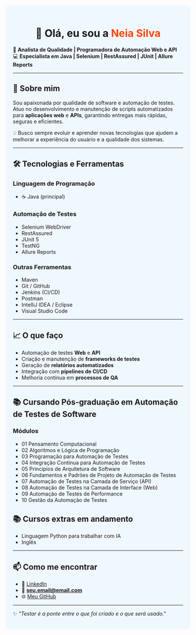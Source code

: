 <div style="background-color:#f0f8ff; padding: 20px; border-radius: 10px;">

<h1 align="center">👋 Olá, eu sou a <span style="color:#FF4500;">Neia Silva</span></h1>

🎯 <b>Analista de Qualidade | Programadora de Automação Web e API</b>  
💻 <b>Especialista em Java | Selenium | RestAssured | JUnit | Allure Reports</b>  

---

## 🚀 Sobre mim
Sou apaixonada por qualidade de software e automação de testes.  
Atuo no desenvolvimento e manutenção de scripts automatizados para <b>aplicações web</b> e <b>APIs</b>, garantindo entregas mais rápidas, seguras e eficientes.  

💡 Busco sempre evoluir e aprender novas tecnologias que ajudem a melhorar a experiência do usuário e a qualidade dos sistemas.

---

## 🛠️ Tecnologias e Ferramentas

### **Linguagem de Programação**
- ☕ Java (principal)

### **Automação de Testes**
- Selenium WebDriver  
- RestAssured  
- JUnit 5  
- TestNG  
- Allure Reports  

### **Outras Ferramentas**
- Maven  
- Git / GitHub  
- Jenkins (CI/CD)  
- Postman  
- IntelliJ IDEA / Eclipse
- Visual Studio Code

---

## 📈 O que faço
- Automação de testes **Web** e **API**  
- Criação e manutenção de **frameworks de testes**  
- Geração de **relatórios automatizados**  
- Integração com **pipelines de CI/CD**  
- Melhoria contínua em **processos de QA**

---

## 📚 Cursando Pós-graduação em Automação de Testes de Software

### **Módulos**
- 01 Pensamento Computacional
- 02 Algoritmos e Lógica de Programação
- 03 Programação para Automação de Testes
- 04 Integração Contínua para Automação de Testes                                              
- 05 Princípios de Arquitetura de Software    
- 06 Fundamentos e Padrões de Projeto de Automação de Testes  
- 07 Automação de Testes na Camada de Serviço (API)
- 08 Automação de Testes na Camada de Interface (Web)
- 09 Automação de Testes de Performance   
- 10 Gestão da Automação de Testes   
                                                

## 📚 Cursos extras em andamento
- Linguagem Python para trabalhar com IA
- Inglês  

---

## 📫 Como me encontrar
- 💼 [LinkedIn](www.linkedin.com/in/erineia-silva-neia-🏳️‍🌈-87544751)  
- 📧 **seu.email@email.com**  
- 🌐 [Meu GitHub](https://github.com/erineia)

---

✨ _"Testar é a ponte entre o que foi criado e o que será usado."_  

</div>
